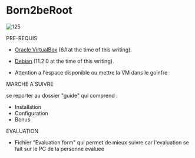# Born2beRoot

![125](https://user-images.githubusercontent.com/124174795/223994454-dd8ed9fe-986b-4718-a2a8-52652163a9f0.png)

PRE-REQUIS

* [Oracle VirtualBox](https://www.virtualbox.org/) (6.1 at the time of this writing).
* [Debian](https://cdimage.debian.org/debian-cd/current/amd64/iso-cd/) (11.2.0 at the time of this writing).

* Attention a l'espace disponible ou mettre la VM dans le goinfre 

MARCHE A SUIVRE

se reporter au dossier "guide" qui comprend :
* Installation
* Configuration
* Bonus

EVALUATION

* Fichier "Evaluation form" qui permet de mieux suivre car l'evaluation se fait sur le PC de la personne evaluee

